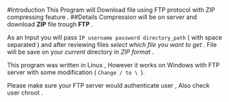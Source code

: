 #Introduction
This Program will Download file using FTP protocol with ZIP compressing feature .
##Details 
Compression will be on server and download **ZIP** file trough **FTP** .

As an Input you will pass ` IP username password directory_path ` ( with space separated ) and after reviewing files *select
which file you want to get* . File will be save on your *current* directory in *ZIP format* .

This program was written in Linux , However it works on Windows with FTP server with some modification ( `Change / to \ `).

Please make sure your FTP server would authenticate user , Also check user chroot .
